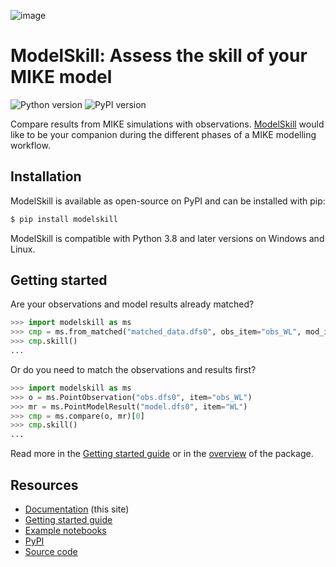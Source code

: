 ![image](https://raw.githubusercontent.com/DHI/modelskill/main/images/logo/modelskill.svg)


# ModelSkill: Assess the skill of your MIKE model
![Python version](https://img.shields.io/pypi/pyversions/modelskill.svg)
![PyPI version](https://badge.fury.io/py/modelskill.svg)
    
Compare results from MIKE simulations with observations.
[ModelSkill](https://github.com/DHI/modelskill) would like to be your
companion during the different phases of a MIKE modelling workflow.


## Installation

ModelSkill is available as open-source on PyPI and can be installed with pip:

```bash
$ pip install modelskill
```

ModelSkill is compatible with Python 3.8 and later versions on Windows and Linux.


## Getting started

Are your observations and model results already matched? 

```python
>>> import modelskill as ms
>>> cmp = ms.from_matched("matched_data.dfs0", obs_item="obs_WL", mod_item="WL")
>>> cmp.skill()
...
```

Or do you need to match the observations and results first?

```python
>>> import modelskill as ms
>>> o = ms.PointObservation("obs.dfs0", item="obs_WL")
>>> mr = ms.PointModelResult("model.dfs0", item="WL")
>>> cmp = ms.compare(o, mr)[0]
>>> cmp.skill()
...
```

Read more in the [Getting started guide](getting-started.md) or in the [overview](overview.md) of the package.


## Resources

- [Documentation](https://dhi.github.io/modelskill/) (this site)
- [Getting started guide](getting-started.md)
- [Example notebooks](https://nbviewer.jupyter.org/github/DHI/modelskill/tree/main/notebooks/)
- [PyPI](https://pypi.org/project/modelskill/)
- [Source code](https://github.com/DHI/modelskill/)

